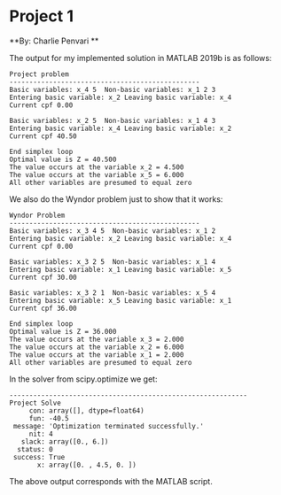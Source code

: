 # Project 1 	

**By: Charlie Penvari **

The output for my implemented solution in MATLAB 2019b is as follows: 

```
Project problem
------------------------------------------------
Basic variables: x_4 5  Non-basic variables: x_1 2 3 
Entering basic variable: x_2 Leaving basic variable: x_4
Current cpf 0.00

Basic variables: x_2 5  Non-basic variables: x_1 4 3 
Entering basic variable: x_4 Leaving basic variable: x_2
Current cpf 40.50

End simplex loop
Optimal value is Z = 40.500
The value occurs at the variable x_2 = 4.500
The value occurs at the variable x_5 = 6.000
All other variables are presumed to equal zero
```



We also do the Wyndor problem just to show that it works: 

```
Wyndor Problem
------------------------------------------------
Basic variables: x_3 4 5  Non-basic variables: x_1 2 
Entering basic variable: x_2 Leaving basic variable: x_4
Current cpf 0.00

Basic variables: x_3 2 5  Non-basic variables: x_1 4 
Entering basic variable: x_1 Leaving basic variable: x_5
Current cpf 30.00

Basic variables: x_3 2 1  Non-basic variables: x_5 4 
Entering basic variable: x_5 Leaving basic variable: x_1
Current cpf 36.00

End simplex loop
Optimal value is Z = 36.000
The value occurs at the variable x_3 = 2.000
The value occurs at the variable x_2 = 6.000
The value occurs at the variable x_1 = 2.000
All other variables are presumed to equal zero
```

In the solver from scipy.optimize we get: 

```
------------------------------------------------------------
Project Solve
     con: array([], dtype=float64)
     fun: -40.5
 message: 'Optimization terminated successfully.'
     nit: 4
   slack: array([0., 6.])
  status: 0
 success: True
       x: array([0. , 4.5, 0. ])

```

The above output corresponds with the MATLAB script. 